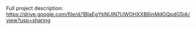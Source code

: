 Full project description: https://drive.google.com/file/d/1BIaEgYkNUlN7UWOHXXB6inMdGQpdG5jA/view?usp=sharing
